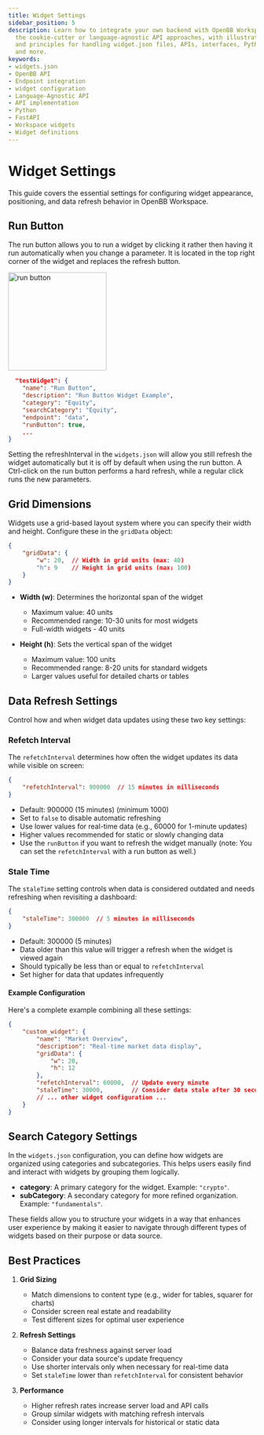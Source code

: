 ```yaml
---
title: Widget Settings
sidebar_position: 5
description: Learn how to integrate your own backend with OpenBB Workspace using
  the cookie-cutter or language-agnostic API approaches, with illustrative guides
  and principles for handling widget.json files, APIs, interfaces, Python, FastAPI
  and more.
keywords:
- widgets.json
- OpenBB API
- Endpoint integration
- widget configuration
- Language-Agnostic API
- API implementation
- Python
- FastAPI
- Workspace widgets
- Widget definitions
---
```


# Widget Settings

This guide covers the essential settings for configuring widget appearance, positioning, and data refresh behavior in OpenBB Workspace.

## Run Button

The run button allows you to run a widget by clicking it rather then having it run automatically when you change a parameter. It is located in the top right corner of the widget and replaces the refresh button.

<div style={{display: 'flex', justifyContent: 'center'}}>
  <img className="pro-border-gradient" width="200" alt="run button" src="https://openbb-assets.s3.us-east-1.amazonaws.com/docs/pro/run+button.png" />
</div>

```json
  "testWidget": {
    "name": "Run Button",
    "description": "Run Button Widget Example",
    "category": "Equity",
    "searchCategory": "Equity",
    "endpoint": "data",
    "runButton": true,
    ...
}
```

Setting the refreshInterval in the `widgets.json` will allow you still refresh the widget automatically but it is off by default when using the run button. A Ctrl-click on the run button performs a hard refresh, while a regular click runs the new parameters.

## Grid Dimensions

Widgets use a grid-based layout system where you can specify their width and height. Configure these in the `gridData` object:

```json
{
    "gridData": {
        "w": 20,  // Width in grid units (max: 40)
        "h": 9    // Height in grid units (max: 100)
    }
}
```

- **Width (w)**: Determines the horizontal span of the widget
  - Maximum value: 40 units
  - Recommended range: 10-30 units for most widgets
  - Full-width widgets - 40 units

- **Height (h)**: Sets the vertical span of the widget
  - Maximum value: 100 units
  - Recommended range: 8-20 units for standard widgets
  - Larger values useful for detailed charts or tables

## Data Refresh Settings

Control how and when widget data updates using these two key settings:

### Refetch Interval

The `refetchInterval` determines how often the widget updates its data while visible on screen:

```json
{
    "refetchInterval": 900000  // 15 minutes in milliseconds
}
```

- Default: 900000 (15 minutes) (minimum 1000)
- Set to `false` to disable automatic refreshing
- Use lower values for real-time data (e.g., 60000 for 1-minute updates)
- Higher values recommended for static or slowly changing data
- Use the `runButton` if you want to refresh the widget manually (note: You can set the `refetchInterval` with a run button as well.)

### Stale Time

The `staleTime` setting controls when data is considered outdated and needs refreshing when revisiting a dashboard:

```json
{
    "staleTime": 300000  // 5 minutes in milliseconds
}
```

- Default: 300000 (5 minutes)
- Data older than this value will trigger a refresh when the widget is viewed again
- Should typically be less than or equal to `refetchInterval`
- Set higher for data that updates infrequently

#### Example Configuration

Here's a complete example combining all these settings:

```json
{
    "custom_widget": {
        "name": "Market Overview",
        "description": "Real-time market data display",
        "gridData": {
            "w": 20,
            "h": 12
        },
        "refetchInterval": 60000,  // Update every minute
        "staleTime": 30000,        // Consider data stale after 30 seconds
        // ... other widget configuration ...
    }
}
```

## Search Category Settings

In the `widgets.json` configuration, you can define how widgets are organized using categories and subcategories. This helps users easily find and interact with widgets by grouping them logically.

- **category**: A primary category for the widget. Example: `"crypto"`.
- **subCategory**: A secondary category for more refined organization. Example: `"fundamentals"`.

These fields allow you to structure your widgets in a way that enhances user experience by making it easier to navigate through different types of widgets based on their purpose or data source.

## Best Practices

1. **Grid Sizing**
   - Match dimensions to content type (e.g., wider for tables, squarer for charts)
   - Consider screen real estate and readability
   - Test different sizes for optimal user experience

2. **Refresh Settings**
   - Balance data freshness against server load
   - Consider your data source's update frequency
   - Use shorter intervals only when necessary for real-time data
   - Set `staleTime` lower than `refetchInterval` for consistent behavior

3. **Performance**
   - Higher refresh rates increase server load and API calls
   - Group similar widgets with matching refresh intervals
   - Consider using longer intervals for historical or static data
